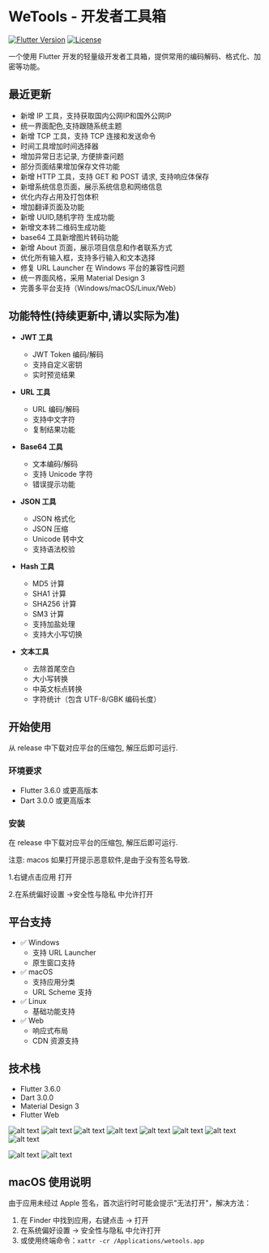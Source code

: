 # WeTools - 开发者工具箱

[![Flutter Version](https://img.shields.io/badge/Flutter-3.6.0-blue.svg)](https://flutter.dev/)
[![License](https://img.shields.io/badge/License-MIT-green.svg)](LICENSE)

一个使用 Flutter 开发的轻量级开发者工具箱，提供常用的编码解码、格式化、加密等功能。

## 最近更新

- 新增 IP 工具，支持获取国内公网IP和国外公网IP
- 统一界面配色,支持跟随系统主题
- 新增 TCP 工具，支持 TCP 连接和发送命令
- 时间工具增加时间选择器
- 增加异常日志记录, 方便排查问题
- 部分页面结果增加保存文件功能
- 新增 HTTP 工具，支持 GET 和 POST 请求, 支持响应体保存
- 新增系统信息页面，展示系统信息和网络信息
- 优化内存占用及打包体积
- 增加翻译页面及功能
- 新增 UUID,随机字符 生成功能
- 新增文本转二维码生成功能
- base64 工具新增图片转码功能
- 新增 About 页面，展示项目信息和作者联系方式
- 优化所有输入框，支持多行输入和文本选择
- 修复 URL Launcher 在 Windows 平台的兼容性问题
- 统一界面风格，采用 Material Design 3
- 完善多平台支持（Windows/macOS/Linux/Web）

## 功能特性(持续更新中,请以实际为准)

- **JWT 工具**
  - JWT Token 编码/解码
  - 支持自定义密钥
  - 实时预览结果

- **URL 工具**
  - URL 编码/解码
  - 支持中文字符
  - 复制结果功能

- **Base64 工具**
  - 文本编码/解码
  - 支持 Unicode 字符
  - 错误提示功能

- **JSON 工具**
  - JSON 格式化
  - JSON 压缩
  - Unicode 转中文
  - 支持语法校验

- **Hash 工具**
  - MD5 计算
  - SHA1 计算
  - SHA256 计算
  - SM3 计算
  - 支持加盐处理
  - 支持大小写切换

- **文本工具**
  - 去除首尾空白
  - 大小写转换
  - 中英文标点转换
  - 字符统计（包含 UTF-8/GBK 编码长度）


## 开始使用
从 release 中下载对应平台的压缩包, 解压后即可运行.

### 环境要求

- Flutter 3.6.0 或更高版本
- Dart 3.0.0 或更高版本

### 安装
在 release 中下载对应平台的压缩包, 解压后即可运行.

注意: macos 如果打开提示恶意软件,是由于没有签名导致.

 1.右键点击应用 打开 

 2.在系统偏好设置 ->安全性与隐私 中允许打开

## 平台支持

- ✅ Windows
  - 支持 URL Launcher
  - 原生窗口支持
- ✅ macOS
  - 支持应用分类
  - URL Scheme 支持
- ✅ Linux
  - 基础功能支持
- ✅ Web
  - 响应式布局
  - CDN 资源支持

## 技术栈

- Flutter 3.6.0
- Dart 3.0.0
- Material Design 3
- Flutter Web


![alt text](./assets/images/长截图_20250131_212816.png)
![alt text](./assets/images/长截图_20250131_212236.png)
![alt text](./assets/images/wetools.exe_20250131_212044.png)
![alt text](./assets/images/长截图_20250131_212358.png)
![alt text](./assets/images/wetools.exe_20250131_212517.png)
![alt text](./assets/images/wetools.exe_20250131_212601.png)
![alt text](./assets/images/wetools.exe_20250131_212700.png)
![alt text](./assets/images/长截图_20250131_212733.png)


![alt text](./assets/gif/录屏_20250128_232717.gif)
![alt text](./assets/gif/录屏_20250128_233004.gif)

## macOS 使用说明

由于应用未经过 Apple 签名，首次运行时可能会提示"无法打开"，解决方法：

1. 在 Finder 中找到应用，右键点击 -> 打开
2. 在系统偏好设置 -> 安全性与隐私 中允许打开
3. 或使用终端命令：`xattr -cr /Applications/wetools.app`




